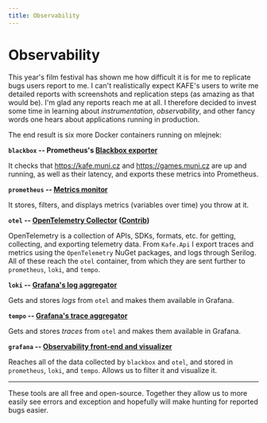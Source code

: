 ```yaml
---
title: Observability
---
```


# Observability

This year's film festival has shown me how difficult it is for me to replicate bugs users report to me.
I can't realistically expect KAFE's users to write me detailed reports with screenshots and replication steps (as amazing as that would be).
I'm glad any reports reach me at all.
I therefore decided to invest some time in learning about _instrumentation_, _observability_, and other fancy words one hears about applications running in production.

The end result is six more Docker containers running on mlejnek:

**`blackbox` -- Prometheus's [Blackbox exporter](https://github.com/prometheus/blackbox_exporter)**

It checks that https://kafe.muni.cz and https://games.muni.cz are up and running, as well as their latency, and exports these metrics into Prometheus.

**`prometheus` -- [Metrics monitor](https://prometheus.io/)**

It stores, filters, and displays metrics (variables over time) you throw at it.

**`otel` -- [OpenTelemetry Collector](https://opentelemetry.io/docs/collector/) ([Contrib](https://github.com/open-telemetry/opentelemetry-collector-contrib))**

OpenTelemetry is a collection of APIs, SDKs, formats, etc. for getting, collecting, and exporting telemetry data.
From `Kafe.Api` I export traces and metrics using the `OpenTelemetry` NuGet packages, and logs through Serilog.
All of these reach the `otel` container, from which they are sent further to `prometheus`, `loki`, and `tempo`.

**`loki` -- [Grafana's log aggregator](https://grafana.com/oss/loki/)**

Gets and stores _logs_ from `otel` and makes them available in Grafana.

**`tempo` -- [Grafana's trace aggregator](https://grafana.com/oss/tempo/)**

Gets and stores _traces_ from `otel` and makes them available in Grafana.

**`grafana` -- [Observability front-end and visualizer](https://grafana.com/oss/grafana/)**

Reaches all of the data collected by `blackbox` and `otel`, and stored in `prometheus`, `loki`, and `tempo`.
Allows us to filter it and visualize it.

---

These tools are all free and open-source.
Together they allow us to more easily see errors and exception and hopefully will make hunting for reported bugs easier.
